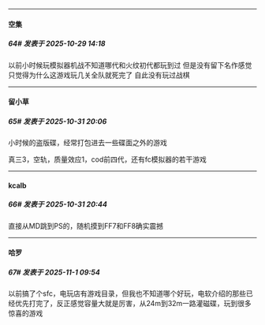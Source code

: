 ﻿
*****

####  空集  
##### 64#       发表于 2025-10-29 14:18

以前小时候玩模拟器机战不知道哪代和火纹初代都玩到过 但是没有留下名作感觉只觉得为什么这游戏玩几关全队就死完了 自此没有玩过战棋


*****

####  留小草  
##### 65#       发表于 2025-10-31 20:06

小时候的盗版碟，经常打包进去一些碟面之外的游戏

真三3，空轨，质量效应1，cod前四代，还有fc模拟器的若干游戏


*****

####  kcalb  
##### 66#       发表于 2025-10-31 20:44

直接从MD跳到PS的，随机摸到FF7和FF8确实震撼


*****

####  哈罗  
##### 67#       发表于 2025-11-1 09:54

以前搞了个sfc，电玩店有游戏目录，但我也不知道哪个好玩，电软介绍的那些已经优先打完了，反正感觉容量大就是厉害，从24m到32m一路灌磁碟，玩到很多惊喜的游戏

